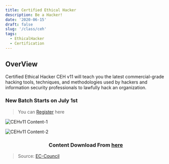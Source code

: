 ```yaml
---
title: Certified Ethical Hacker
description: Be a Hacker! 
date: '2020-06-15'
draft: false
slug: '/class/ceh'
tags:
  - EthicalHacker
  - Certification
---
```


## OverView

Certified Ethical Hacker CEH v11 will teach you the latest commercial-grade hacking tools, techniques, and methodologies used by hackers and information security professionals to lawfully hack an organization.

### New Batch Starts on July 1st

> You can [Register](https://bit.ly/anir0y-v11form) here  

![CEHv11 Content-1](https://anir0y.in/assets/images/cehv11-1280x720.jpg)

![CEHv11 Content-2](https://anir0y.in/assets/images/break-the-code-3.webp)

<center>

### Content Download From [here](https://anir0y.in/pdf/CEH-Exam-Blueprint-v4.0.pdf)

</center>

> Source: [EC-Council](https://www.eccouncil.org/programs/certified-ethical-hacker-ceh/)